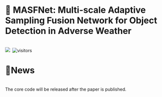 # 📖 MASFNet: Multi-scale Adaptive Sampling Fusion Network for Object Detection in Adverse Weather
<br /><a href="https://huggingface.co/spaces/PolarisFTL/MASFNet" target="_blank"><img src="https://camo.githubusercontent.com/bf1cc43ca9bb32b43cdea69dc54ace1adf36eeeff60c6363e47c3e05e9d16269/68747470733a2f2f696d672e736869656c64732e696f2f62616467652f25463025394625413425393725323048756767696e67253230466163652d44656d6f732d626c7565"></a>&ensp;![visitors](https://visitor-badge.laobi.icu/badge?page_id=PolarisFTL.MASFNet) <br />
# 📢News
<br/>The core code will be released after the paper is published.
